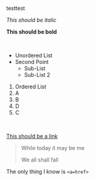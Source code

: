 testtest

*This should be italic*

**This should be bold**

&nbsp;

* Unordered List
* Second Point
  * Sub-List
  * Sub-List 2

1. Ordered List
1. A
1. B
1. D
1. C

&nbsp;

[This should be a link](https://www.staemme.ch)

> While today it may be me
> 
> We all shall fall

The only thing I know is `<a=href>`


